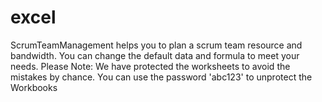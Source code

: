 # excel
ScrumTeamManagement helps you to plan a scrum team resource and bandwidth. You can change the default data and formula to meet your needs.
Please Note: We have protected the worksheets to avoid the mistakes by chance. You can use the password 'abc123' to unprotect the Workbooks
